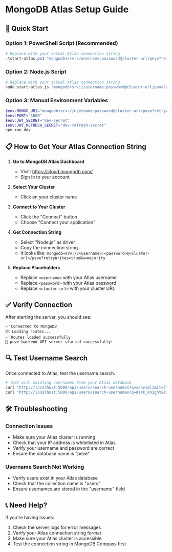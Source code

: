 # MongoDB Atlas Setup Guide

## 🚀 Quick Start

### Option 1: PowerShell Script (Recommended)
```powershell
# Replace with your actual Atlas connection string
.\start-atlas.ps1 "mongodb+srv://username:password@cluster-url/peve?retryWrites=true&w=majority"
```

### Option 2: Node.js Script
```bash
# Replace with your actual Atlas connection string
node start-atlas.js "mongodb+srv://username:password@cluster-url/peve?retryWrites=true&w=majority"
```

### Option 3: Manual Environment Variables
```powershell
$env:MONGO_URI="mongodb+srv://username:password@cluster-url/peve?retryWrites=true&w=majority"
$env:PORT="5000"
$env:JWT_SECRET="dev-secret"
$env:JWT_REFRESH_SECRET="dev-refresh-secret"
npm run dev
```

## 📋 How to Get Your Atlas Connection String

1. **Go to MongoDB Atlas Dashboard**
   - Visit: https://cloud.mongodb.com/
   - Sign in to your account

2. **Select Your Cluster**
   - Click on your cluster name

3. **Connect to Your Cluster**
   - Click the "Connect" button
   - Choose "Connect your application"

4. **Get Connection String**
   - Select "Node.js" as driver
   - Copy the connection string
   - It looks like: `mongodb+srv://<username>:<password>@<cluster-url>/peve?retryWrites=true&w=majority`

5. **Replace Placeholders**
   - Replace `<username>` with your Atlas username
   - Replace `<password>` with your Atlas password
   - Replace `<cluster-url>` with your cluster URL

## ✅ Verify Connection

After starting the server, you should see:
```
✅ Connected to MongoDB
📦 Loading routes...
✅ Routes loaded successfully
🚀 peve-backend API server started successfully!
```

## 🔍 Test Username Search

Once connected to Atlas, test the username search:
```bash
# Test with existing usernames from your Atlas database
curl "http://localhost:5000/api/users/search-usernames?q=sanvi&limit=5"
curl "http://localhost:5000/api/users/search-usernames?q=dark_knight&limit=5"
```

## 🛠️ Troubleshooting

### Connection Issues
- Make sure your Atlas cluster is running
- Check that your IP address is whitelisted in Atlas
- Verify your username and password are correct
- Ensure the database name is "peve"

### Username Search Not Working
- Verify users exist in your Atlas database
- Check that the collection name is "users"
- Ensure usernames are stored in the "username" field

## 📞 Need Help?

If you're having issues:
1. Check the server logs for error messages
2. Verify your Atlas connection string format
3. Make sure your Atlas cluster is accessible
4. Test the connection string in MongoDB Compass first

